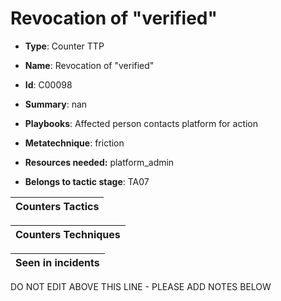 # Revocation of "verified"

* **Type**: Counter TTP

* **Name**: Revocation of "verified"

* **Id**: C00098

* **Summary**: nan

* **Playbooks**: Affected person contacts platform for action

* **Metatechnique**: friction

* **Resources needed:** platform_admin

* **Belongs to tactic stage**: TA07


| Counters Tactics |
| ---------------- |



| Counters Techniques |
| ------------------- |



| Seen in incidents |
| ----------------- |

DO NOT EDIT ABOVE THIS LINE - PLEASE ADD NOTES BELOW
